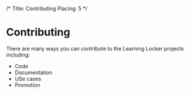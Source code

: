 /*
 Title: Contributing
 Placing: 5
*/

Contributing
============

There are many ways you can contribute to the Learning Locker projects including:

* Code
* Documentation
* USe cases
* Promotion